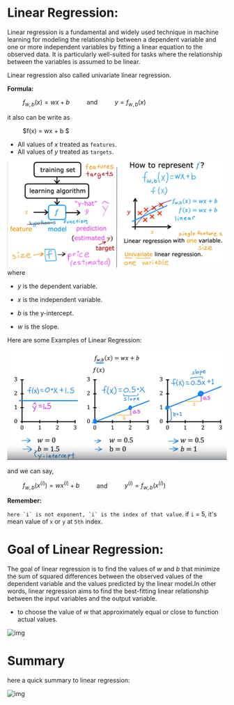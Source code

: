 # Linear Regression:

Linear regression is a fundamental and widely used technique in machine learning for modeling the relationship between a dependent variable and one or more independent variables by fitting a linear equation to the observed data. It is particularly well-suited for tasks where the relationship between the variables is assumed to be linear.

Linear regression also called univariate linear regression.

**Formula:**


&nbsp;&nbsp;&nbsp;&nbsp;&nbsp;&nbsp;&nbsp;&nbsp;   $f_{w,b}(x) = wx + b$     &nbsp;&nbsp;&nbsp;&nbsp;&nbsp;&nbsp;&nbsp;&nbsp;    and                      &nbsp;&nbsp;&nbsp;&nbsp;&nbsp;&nbsp;&nbsp;&nbsp;    $y = f_{w,b}(x)$
 

it also can be write as 

&nbsp;&nbsp;&nbsp;&nbsp;&nbsp;&nbsp;&nbsp;&nbsp;    $f(x)  = wx + b $

- All values of $x$ treated as `features`.
- All values of $y$ treated as `targets`.


![img](imgs/LinearRegression/LinearRegression.png)
where

- $y$ is the dependent variable.

- $x$ is the independent variable.

- $b$ is the y-intercept.

- $w$ is the slope.

Here are some Examples of Linear Regression:

![img](imgs/LinearRegression/LinearRegressionExamples.png)

and we can say,

&nbsp;&nbsp;&nbsp;&nbsp;&nbsp;&nbsp;&nbsp;&nbsp;   $f_{w,b}(x^{(i)}) = wx^{(i)} + b$ &nbsp;&nbsp;&nbsp;&nbsp;&nbsp;&nbsp;&nbsp;&nbsp;   and                       &nbsp;&nbsp;&nbsp;&nbsp;&nbsp;&nbsp;&nbsp;&nbsp;   ${y}^{(i)} = f_{w,b}(x^{(i)})$

**Remember:**

```here `i` is not exponent, `i` is the index of that value```.
if `i` = 5, it's mean value of `x` or `y` at `5th` index.

# Goal of Linear Regression:

The goal of linear regression is to find the values of $w$ and $b$ that minimize the sum of squared differences between the observed values of the dependent variable and the values predicted by the linear model.In other words, linear regression aims to find the best-fitting linear relationship between the input variables and the output variable.
- to choose the value of $w$ that approximately equal or close to function actual values.

![img](imgs/LinearRegression/GoalOfLinearRegression.png)

# Summary
here a quick summary to linear regression:

![img](imgs/LinearRegression/LinearRegressionWithOneVariable.png)


